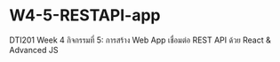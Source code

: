 # W4-5-RESTAPI-app
DTI201 Week 4 กิจกรรมที่ 5: การสร้าง Web App เชื่อมต่อ REST API ด้วย React &amp; Advanced JS
